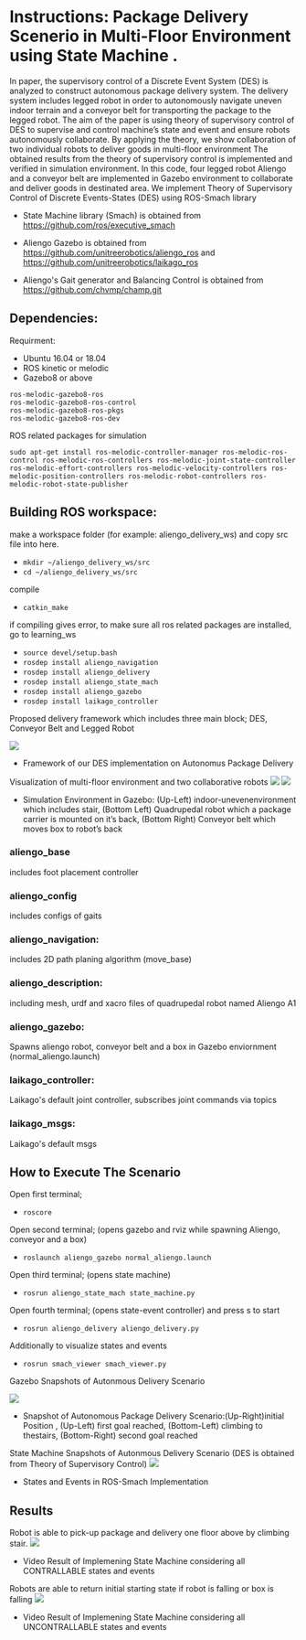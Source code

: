 # Instructions: Package Delivery Scenerio in Multi-Floor Environment using State Machine .

In paper, the supervisory control of a Discrete Event System (DES) is analyzed to construct autonomous package delivery system. 
The delivery system includes legged robot in order to autonomously navigate uneven indoor terrain and a conveyor belt for transporting the package to  the legged robot. 
The aim of the paper  is using  theory  of supervisory  control  of DES  to supervise and control  machine’s state and event and  ensure robots autonomously collaborate.
By applying the theory, we show collaboration of two individual robots to deliver goods in multi-floor environment
The obtained results from the theory of supervisory control is implemented and verified in simulation environment.
In this code, four legged robot Aliengo and a conveyor belt are implemented in Gazebo environment to collaborate and deliver goods in destinated area. 
We implement Theory of Supervisory Control of Discrete Events-States (DES)  using ROS-Smach library

* State Machine library (Smach) is obtained from 
https://github.com/ros/executive_smach
 
* Aliengo Gazebo is obtained from 
https://github.com/unitreerobotics/aliengo_ros and https://github.com/unitreerobotics/laikago_ros

* Aliengo's Gait generator and Balancing Control is obtained from 
https://github.com/chvmp/champ.git

## Dependencies:
Requirment:
* Ubuntu 16.04 or 18.04
* ROS kinetic  or melodic
* Gazebo8 or above
```
ros-melodic-gazebo8-ros 
ros-melodic-gazebo8-ros-control
ros-melodic-gazebo8-ros-pkgs
ros-melodic-gazebo8-ros-dev
```
ROS related packages for simulation
```
sudo apt-get install ros-melodic-controller-manager ros-melodic-ros-control ros-melodic-ros-controllers ros-melodic-joint-state-controller ros-melodic-effort-controllers ros-melodic-velocity-controllers ros-melodic-position-controllers ros-melodic-robot-controllers ros-melodic-robot-state-publisher
```


## Building ROS workspace:

make a workspace folder (for example: aliengo_delivery_ws) and copy src file into here.
* `mkdir ~/aliengo_delivery_ws/src`
* `cd ~/aliengo_delivery_ws/src`

compile
* `catkin_make`

if compiling gives error, to make sure all ros related packages are installed, go to learning_ws
* `source devel/setup.bash`
* `rosdep install aliengo_navigation`<br>
* `rosdep install aliengo_delivery`<br>
* `rosdep install aliengo_state_mach`<br>
* `rosdep install aliengo_gazebo`<br>
* `rosdep install laikago_controller`<br>

Proposed delivery framework which includes three main block; DES, Conveyor Belt and Legged Robot

![](docs/framework.png?raw=true )

* Framework of our DES implementation on Autonomus Package Delivery


Visualization of multi-floor environment and two collaborative robots
![](docs/scenario.png?raw=true )
![](docs/robot_2.png?raw=true )

* Simulation  Environment  in  Gazebo:  (Up-Left)  indoor-unevenenvironment  which  includes  stair, (Bottom  Left)  Quadrupedal  robot  which a package carrier  is  mounted on it’s  back,  (Bottom  Right)  Conveyor  belt  which  moves box to robot’s back


### aliengo_base
includes foot placement controller
### aliengo_config
includes configs of gaits
### aliengo_navigation:
includes 2D path planing algorithm (move_base) 
### aliengo_description:
including mesh, urdf and xacro files of quadrupedal robot named Aliengo A1
### aliengo_gazebo:
Spawns aliengo robot, conveyor belt and a box in Gazebo enviornment (normal_aliengo.launch) 
### laikago_controller:
Laikago's default joint controller, subscribes joint commands via topics
### laikago_msgs:
Laikago's default msgs


## How to Execute The Scenario
Open first terminal;
* `roscore`

Open second terminal; (opens gazebo and rviz while spawning Aliengo, conveyor and a box)
 
* `roslaunch aliengo_gazebo normal_aliengo.launch`

Open third terminal; (opens state machine)
 
* `rosrun aliengo_state_mach state_machine.py`

Open fourth terminal; (opens state-event controller) and press s to start

* `rosrun aliengo_delivery aliengo_delivery.py`

Additionally to visualize states and events 
* `rosrun smach_viewer smach_viewer.py `

 

Gazebo Snapshots of Autonmous Delivery Scenario

![](docs/stages.png?raw=true )
* Snapshot  of  Autonomous  Package  Delivery  Scenario:(Up-Right)initial Position , (Up-Left) first goal reached, (Bottom-Left) climbing to thestairs, (Bottom-Right) second goal reached


State Machine Snapshots of Autonmous Delivery Scenario (DES is obtained from Theory of Supervisory Control)
![](docs/state_machine.png?raw=true )
* States and Events in ROS-Smach Implementation 


## Results

Robot is able to pick-up package and delivery one floor above by climbing stair.
![](docs/scenario.gif?raw=true)
* Video Result of Implemening State Machine considering all CONTRALLABLE states and events 


Robots are able to return initial starting state if robot is falling or box is falling
![](docs/uncontrollable.gif?raw=true)
* Video Result of Implemening State Machine considering all UNCONTRALLABLE states and events 



